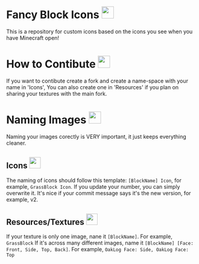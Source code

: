 # Fancy Block Icons <img src="https://github.com/LarsMans64/FancyBlockIcons/blob/main/assets/Icons/LarsMans/grass_iso.png?raw=true" alt="" width="32">

This is a repository for custom icons based on the icons you see when you have Minecraft open!

# How to Contibute <img src="https://github.com/LarsMans64/FancyBlockIcons/blob/main/assets/Icons/LarsMans/crafting_table_iso.png?raw=true" alt="" width="32">

If you want to contibute create a fork and create a name-space with your name in 'Icons', You can also create one in 'Resources' if you plan on sharing your textures with the main fork.

# Naming Images <img src="https://github.com/LarsMans64/FancyBlockIcons/blob/main/assets/Icons/Cubeoidal/chest.png?raw=true" alt="" width="32">

Naming your images corectly is VERY important, it just keeps everything cleaner.

## Icons <img src="https://github.com/LarsMans64/FancyBlockIcons/blob/main/assets/Icons/LarsMans/amethyst_iso.png?raw=true" alt="" width="30">

The naming of icons should follow this template: `[BlockName] Icon`, for example, `GrassBlock Icon`. If you update your number, you can simply overwrite it. It's nice if your commit message says it's the new version, for example, v2.    

## Resources/Textures <img src="https://github.com/LarsMans64/FancyBlockIcons/blob/main/assets/Icons/LarsMans/enchanting_table_iso3.png?raw=true" alt="" width="30">

If your texture is only one image, nane it `[BlockName]`. For example, `GrassBlock`
If it's across many different images, name it `[BlockName] [Face: Front, Side, Top, Back]`. For example, `OakLog Face: Side, OakLog Face: Top`
